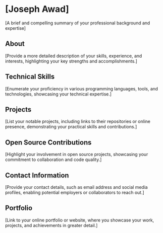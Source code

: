 # [Joseph Awad]

[A brief and compelling summary of your professional background and expertise]

## About

[Provide a more detailed description of your skills, experience, and interests, highlighting your key strengths and accomplishments.]

## Technical Skills

[Enumerate your proficiency in various programming languages, tools, and technologies, showcasing your technical expertise.]

## Projects

[List your notable projects, including links to their repositories or online presence, demonstrating your practical skills and contributions.]

## Open Source Contributions

[Highlight your involvement in open source projects, showcasing your commitment to collaboration and code quality.]

## Contact Information

[Provide your contact details, such as email address and social media profiles, enabling potential employers or collaborators to reach out.]

## Portfolio

[Link to your online portfolio or website, where you showcase your work, projects, and achievements in greater detail.]
